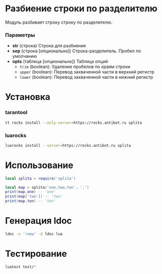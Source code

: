 # Разбиение строки по разделителю
Модуль разбивает строку строку по разделителю.

### Параметры
- **str** (строка) Строка для разбиения
- **sep** (строка [опционально]) Строка-разделитель. Пробел по умолчанию
- **opts** (таблица [опционально]) Таблица опций
   - `trim` (boolean): Удаление пробелов по краям строки
   - `upper` (boolean): Перевод захваченной части в верхний регистр
   - `lower` (boolean): Перевод захваченной части в нижний регистр

# Установка
### tarantool
```bash
tt rocks install --only-server=https://rocks.antibot.ru splita
```
### luarocks
```bash
luarocks install --server=https://rocks.antibot.ru splita
```

# Использование
```lua
local splita = require('splita')

local map = splita('one,two,ten', ',')
print(map.one) -- 'one'
print(map['two']) -- 'two'
print(map.ten) -- 'ten'
```

# Генерация ldoc
```bash
ldoc -s '!new' -d ldoc lua
```

# Тестирование
```bash
luatest test/*
```
